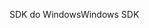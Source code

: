 <span data-ttu-id="e8597-101">SDK do Windows</span><span class="sxs-lookup"><span data-stu-id="e8597-101">Windows SDK</span></span>
